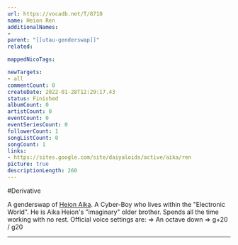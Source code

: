 ```yaml
---
url: https://vocadb.net/T/8718
name: Heion Ren
additionalNames: 
- 
parent: "[[utau-genderswap]]"
related:

mappedNicoTags:

newTargets:
- all
commentCount: 0
createDate: 2022-01-28T12:29:17.43
status: Finished
albumCount: 0
artistCount: 0
eventCount: 0
eventSeriesCount: 0
followerCount: 1
songListCount: 0
songCount: 1
links: 
- https://sites.google.com/site/daiyaloids/active/aika/ren
picture: true
descriptionLength: 260
---
```


#Derivative

A genderswap of [Heion Aika](https://vocadb.net/Ar/98875).
A Cyber-Boy who lives within the "Electronic World".
He is Aika Heion's "imaginary" older brother.
Spends all the time working with no rest.
Official voice settings are:
=> An octave down
=> g+20 / g20

---

